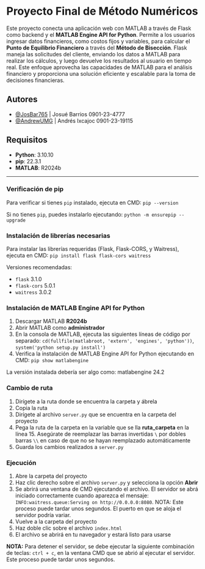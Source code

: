 # Proyecto Final de Método Numéricos

Este proyecto conecta una aplicación web con MATLAB a través de Flask como backend y el **MATLAB Engine API for Python**. Permite a los usuarios ingresar datos financieros, como costos fijos y variables, para calcular el **Punto de Equilibrio Financiero** a través del **Método de Bisección**. Flask maneja las solicitudes del cliente, enviando los datos a MATLAB para realizar los cálculos, y luego devuelve los resultados al usuario en tiempo real. Este enfoque aprovecha las capacidades de MATLAB para el análisis financiero y proporciona una solución eficiente y escalable para la toma de decisiones financieras.

## Autores

- [@JosBar765](https://www.github.com/JosBar765) | Josué Barrios 0901-23-4777
- [@AndrewUMG](https://www.github.com/AndrewUMG) | Andrés Ixcajoc 0901-23-19115

## Requisitos

- **Python**: 3.10.10  
- **pip**: 22.3.1  
- **MATLAB**: R2024b

***

### Verificación de pip

Para verificar si tienes `pip` instalado, ejecuta en CMD: `pip --version`

Si no tienes `pip`, puedes instalarlo ejecutando: `python -m ensurepip --upgrade`

### Instalación de librerías necesarias

Para instalar las librerías requeridas (Flask, Flask-CORS, y Waitress), ejecuta en CMD: `pip install flask flask-cors waitress`

Versiones recomendadas:

- `flask` 3.1.0
- `flask-cors` 5.0.1
- `waitress` 3.0.2

### Instalación de MATLAB Engine API for Python

1. Descargar MATLAB **R2024b**
2. Abrir MATLAB como **administrador**
3. En la consola de MATLAB, ejecuta las siguientes líneas de código por separado: `cd(fullfile(matlabroot, 'extern', 'engines', 'python'))`, `system('python setup.py install')`
4. Verifica la instalación de MATLAB Engine API for Python ejecutando en CMD: `pip show matlabengine`

La versión instalada debería ser algo como: matlabengine 24.2

### Cambio de ruta

1. Dirígete a la ruta donde se encuentra la carpeta y ábrela
2. Copia la ruta
3. Dirígete al archivo `server.py` que se encuentra en la carpeta del proyecto
4. Pega la ruta de la carpeta en la variable que se lla **ruta_carpeta** en la línea 15. Asegúrate de reemplazar las barras invertidas `\` por dobles barras `\\` en caso de que no se hayan reemplazado automáticamente
5. Guarda los cambios realizados a `server.py`

### Ejecución

1. Abre la carpeta del proyecto
2. Haz clic derecho sobre el archivo `server.py` y selecciona la opción **Abrir**
3. Se abrirá una ventana de CMD ejecutando el archivo. El servidor se abrá iniciado correctamente cuando aparezca el mensaje: `INFO:waitress.queue:Serving on http://0.0.0.0:8080`. NOTA: Este proceso puede tardar unos segundos. El puerto en que se aloja el servidor podría variar.
4. Vuelve a la carpeta del proyecto
5. Haz doble clic sobre el archivo `index.html`
6. El archivo se abrirá en tu navegador y estará listo para usarse

**NOTA:** Para detener el servidor, se debe ejecutar la siguiente combinación de teclas: `ctrl + c`, en la ventana CMD que se abrió al ejecutar el servidor. Este proceso puede tardar unos segundos.
